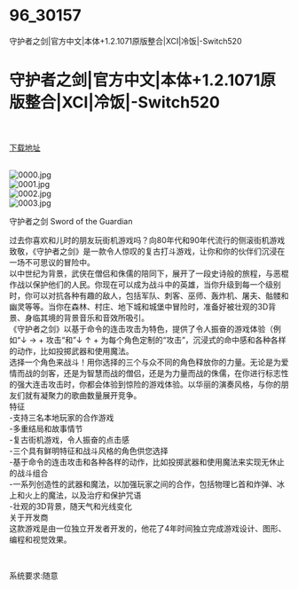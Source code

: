 # 96_30157
守护者之剑|官方中文|本体+1.2.1071原版整合|XCI|冷饭|-Switch520
# 守护者之剑|官方中文|本体+1.2.1071原版整合|XCI|冷饭|-Switch520
 <br/></br>
[下载地址](https://www.switch520.cc/article/30157 "下载地址")
<br/></br>

<p><img title="0000.jpg" src="https://www.switch520.cc/muke_img/2022_04_23_2db63d6c27b65.jpg" alt="0000.jpg"><br>
<img title="0001.jpg" src="https://www.switch520.cc/muke_img/2022_04_23_b929e97f42cf4.jpg" alt="0001.jpg"><br>
<img title="0002.jpg" src="https://www.switch520.cc/muke_img/2022_04_23_2033f86ed3ab4.jpg" alt="0002.jpg"><br>
<img title="0003.jpg" src="https://www.switch520.cc/muke_img/2022_04_23_c02239ccdb41a.jpg" alt="0003.jpg"></p>
<p>守护者之剑 Sword of the Guardian</p>
<p>过去你喜欢和儿时的朋友玩街机游戏吗？向80年代和90年代流行的侧滚街机游戏致敬，《守护者之剑》是一款令人惊叹的复古打斗游戏，让你和你的伙伴们沉浸在一场不可思议的冒险中。<br>
以中世纪为背景，武侠在僧侣和侏儒的陪同下，展开了一段史诗般的旅程，与恶棍作战以保护他们的人民。你现在可以成为战斗中的英雄，当你升级到每一个级别时，你可以对抗各种有趣的敌人，包括军队、刺客、巫师、轰炸机、屠夫、骷髅和幽灵等等。当你在森林、村庄、地下城和城堡中冒险时，准备好被壮观的3D背景、身临其境的背景音乐和音效所吸引。<br>
《守护者之剑》以基于命令的连击攻击为特色，提供了令人振奋的游戏体验（例如“↓ → + 攻击“和”↓ ↑ + 为每个角色定制的“攻击”，沉浸式的命中感和各种各样的动作，比如投掷武器和使用魔法。<br>
选择一个角色来战斗！用你选择的三个与众不同的角色释放你的力量。无论是为爱情而战的剑客，还是为智慧而战的僧侣，还是为力量而战的侏儒，在你进行标志性的强大连击攻击时，你都会体验到惊险的游戏体验。以华丽的演奏风格，与你的朋友们就有凝聚力的歌曲数量展开竞争。<br>
特征<br>
-支持三名本地玩家的合作游戏<br>
-多重结局和故事情节<br>
-复古街机游戏，令人振奋的点击感<br>
-三个具有鲜明特征和战斗风格的角色供您选择<br>
-基于命令的连击攻击和各种各样的动作，比如投掷武器和使用魔法来实现无休止的战斗组合<br>
-一系列创造性的武器和魔法，以加强玩家之间的合作，包括物理匕首和炸弹、冰上和火上的魔法，以及治疗和保护咒语<br>
-壮观的3D背景，随天气和光线变化<br>
关于开发商<br>
这款游戏是由一位独立开发者开发的，他花了4年时间独立完成游戏设计、图形、编程和视觉效果。</p>
<p>&nbsp;</p>
<p>系统要求:随意</p>



